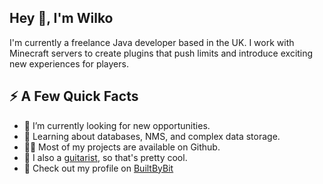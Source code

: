 ## Hey 👋, I'm Wilko
I'm currently a freelance Java developer based in the UK. I work with Minecraft servers to create plugins that push limits and introduce exciting new experiences for players.

## ⚡️ A Few Quick Facts
- 🔭 I’m currently looking for new opportunities.
- 🧐 Learning about databases, NMS, and complex data storage.
- 👨‍💻 Most of my projects are available on Github.
- 🎸 I also a [guitarist](https://www.youtube.com/channel/UCzwTG0h9BdtkdNXR6cJxPkg), so that's pretty cool.
- 📙 Check out my profile on [BuiltByBit](https://builtbybit.com/members/sam-wilko.125528/)
